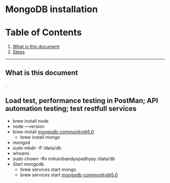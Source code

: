 # MongoDB installation

# Table of Contents
1. [What is this document](#purpose)
1. [Steps](#steps)

---
## What is this document <a name="purpose"></a>
.
## Load test, performance testing in PostMan; API automation testing; test restfull services
- brew install node
- node —version
- brew install mongodb-community@5.0
    - brew install mongo
- mongod
- sudo mkdir -P /data/db
- whoami
- sudo chown -Rv indranibandyopadhyay /data/db
- Start mongodb
    - brew services start mongo
    - brew services start mongodb-community@5.0
